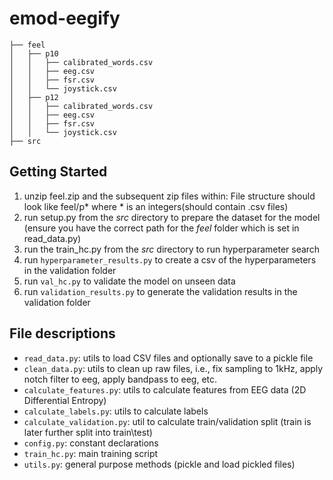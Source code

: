 # emod-eegify

```
├── feel
│   ├── p10
│   │   ├── calibrated_words.csv
│   │   ├── eeg.csv
│   │   ├── fsr.csv
│   │   └── joystick.csv
│   ├── p12
│   │   ├── calibrated_words.csv
│   │   ├── eeg.csv
│   │   ├── fsr.csv
│   │   └── joystick.csv
├── src
```

## Getting Started
1. unzip feel.zip and the subsequent zip files within: File structure should look like feel/p* where * is an integers(should contain .csv files)
2. run setup.py from the *src* directory to prepare the dataset for the model (ensure you have the correct path for the *feel* folder which is set in read_data.py)
3. run the train_hc.py from the *src* directory to run hyperparameter search
4. run ```hyperparameter_results.py``` to create a csv of the hyperparameters in the validation folder
5. run ```val_hc.py``` to validate the model on unseen data
6. run ```validation_results.py``` to generate the validation results in the validation folder


## File descriptions
- ```read_data.py```: utils to load CSV files and optionally save to a pickle file
- ```clean_data.py```: utils to clean up raw files, i.e., fix sampling to 1kHz, apply notch filter to eeg, apply bandpass to eeg, etc.
- ```calculate_features.py```: utils to calculate features from EEG data (2D Differential Entropy)
- ```calculate_labels.py```: utils to calculate labels
- ```calculate_validation.py```: util to calculate train/validation split (train is later further split into train\test)
- ```config.py```: constant declarations
- ```train_hc.py```: main training script 
- ```utils.py```: general purpose methods (pickle and load pickled files)